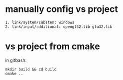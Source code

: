 
# manually config vs project

    1. link/system/substem: windows
    2. link/input/additional: opengl32.lib glu32.lib

# vs project from cmake

in gitbash:

    mkdir build && cd build
    cmake ..